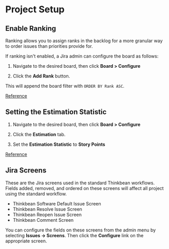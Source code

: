 # Project Setup

## Enable Ranking

Ranking allows you to assign ranks in the backlog for a more granular way to order issues than priorities provide for.

If ranking isn't enabled, a Jira admin can configure the board as follows:

1. Navigate to the desired board, then click **Board > Configure**

2. Click the **Add Rank** button.

This will append the board filter with `ORDER BY Rank ASC`.

[Reference](https://confluence.atlassian.com/agile/jira-agile-user-s-guide/configuring-a-board/enabling-ranking)


## Setting the Estimation Statistic

1. Navigate to the desired board, then click **Board > Configure**

2. Click the **Estimation** tab.

3. Set the **Estimation Statistic** to **Story Points**

[Reference](https://confluence.atlassian.com/agile/jira-agile-user-s-guide/configuring-a-board/configuring-estimation-and-tracking)


## Jira Screens

These are the Jira screens used in the standard Thinkbean workflows. Fields added, removed, and ordered on these 
screens will affect all project using the standard workflow.

- Thinkbean Software Default Issue Screen
- Thinkbean Resolve Issue Screen
- Thinkbean Reopen Issue Screen
- Thinkbean Comment Screen

You can configure the fields on these screens from the admin menu by selecting **Issues -> Screens**. Then click the
**Configure** link on the appropriate screen.
